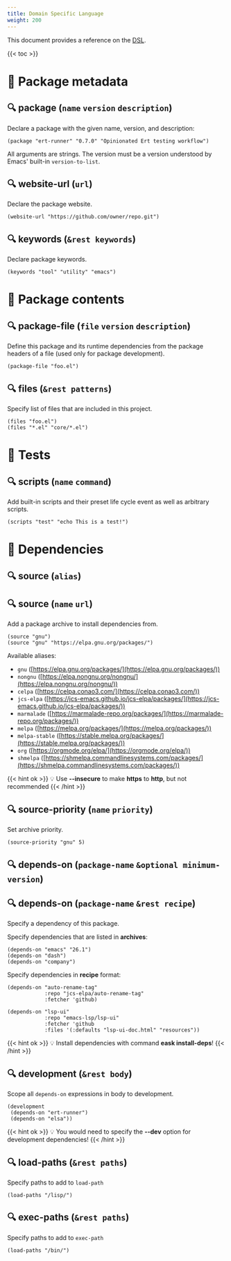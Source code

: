 ```yaml
---
title: Domain Specific Language
weight: 200
---
```


This document provides a reference on the [DSL](https://en.wikipedia.org/wiki/Domain-specific_language).

{{< toc >}}

# 🚩 Package metadata

## 🔍 **package** (`name` `version` `description`)

Declare a package with the given name, version, and description:

```elisp
(package "ert-runner" "0.7.0" "Opinionated Ert testing workflow")
```

All arguments are strings. The version must be a version understood by Emacs'
built-in `version-to-list`.

## 🔍 **website-url** (`url`)

Declare the package website.

```elisp
(website-url "https://github.com/owner/repo.git")
```

## 🔍 **keywords** (`&rest keywords`)

Declare package keywords.

```elisp
(keywords "tool" "utility" "emacs")
```

# 🚩 Package contents

## 🔍 **package-file** (`file` `version` `description`)

Define this package and its runtime dependencies from the package headers 
of a file (used only for package development).

```elisp
(package-file "foo.el")
```

## 🔍 **files** (`&rest patterns`)

Specify list of files that are included in this project.

```elisp
(files "foo.el")
(files "*.el" "core/*.el")
```

# 🚩 Tests

## 🔍 **scripts** (`name` `command`)

Add built-in scripts and their preset life cycle event as well as arbitrary
scripts.

```elisp
(scripts "test" "echo This is a test!")
```

# 🚩 Dependencies

## 🔍 **source** (`alias`)

## 🔍 **source** (`name` `url`)

Add a package archive to install dependencies from.

```elisp
(source "gnu")
(source "gnu" "https://elpa.gnu.org/packages/")
```

Available aliases:

* `gnu` ([https://elpa.gnu.org/packages/](https://elpa.gnu.org/packages/))
* `nongnu` ([https://elpa.nongnu.org/nongnu/](https://elpa.nongnu.org/nongnu/))
* `celpa` ([https://celpa.conao3.com/](https://celpa.conao3.com/))
* `jcs-elpa` ([https://jcs-emacs.github.io/jcs-elpa/packages/](https://jcs-emacs.github.io/jcs-elpa/packages/))
* `marmalade` ([https://marmalade-repo.org/packages/](https://marmalade-repo.org/packages/))
* `melpa` ([https://melpa.org/packages/](https://melpa.org/packages/))
* `melpa-stable` ([https://stable.melpa.org/packages/](https://stable.melpa.org/packages/))
* `org` ([https://orgmode.org/elpa/](https://orgmode.org/elpa/))
* `shmelpa` ([https://shmelpa.commandlinesystems.com/packages/](https://shmelpa.commandlinesystems.com/packages/))

{{< hint ok >}}
💡 Use **--insecure** to make **https** to **http**, but not recommended
{{< /hint >}}

## 🔍 **source-priority** (`name` `priority`)

Set archive priority.

```elisp
(source-priority "gnu" 5)
```

## 🔍 **depends-on** (`package-name` `&optional minimum-version`)

## 🔍 **depends-on** (`package-name` `&rest recipe`)

Specify a dependency of this package.

Specify dependencies that are listed in **archives**:

```elisp
(depends-on "emacs" "26.1")
(depends-on "dash")
(depends-on "company")
```

Specify dependencies in **recipe** format:

```elisp
(depends-on "auto-rename-tag" 
            :repo "jcs-elpa/auto-rename-tag" 
            :fetcher 'github)

(depends-on "lsp-ui" 
            :repo "emacs-lsp/lsp-ui"
            :fetcher 'github
            :files '(:defaults "lsp-ui-doc.html" "resources"))
```

{{< hint ok >}}
💡 Install dependencies with command **eask install-deps**!
{{< /hint >}}

## 🔍 **development** (`&rest body`)

Scope all `depends-on` expressions in body to development.

```elisp
(development
 (depends-on "ert-runner")
 (depends-on "elsa"))
```

{{< hint ok >}}
💡 You would need to specify the **--dev** option for development dependencies!
{{< /hint >}}

## 🔍 **load-paths** (`&rest paths`)

Specify paths to add to `load-path`

```elisp
(load-paths "/lisp/")
```

## 🔍 **exec-paths** (`&rest paths`)

Specify paths to add to `exec-path`

```elisp
(load-paths "/bin/")
```
